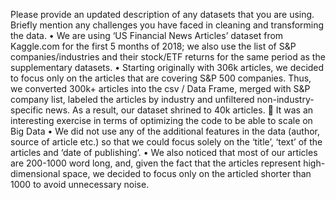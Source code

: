 Please provide an updated description of any datasets that you are using. Briefly mention any challenges you have faced in cleaning and transforming the data.
•	We are using ‘US Financial News Articles’ dataset from Kaggle.com for the first 5 months of 2018; we also use the list of S&P companies/industries and their stock/ETF returns for the same period as the supplementary datasets. 
•	Starting originally with 306k articles, we decided to focus only on the articles that are covering S&P 500 companies. Thus, we converted 300k+ articles into the csv / Data Frame, merged with S&P company list, labeled the articles by industry and unfiltered non-industry-specific news. As a result, our dataset shrined to 40k articles.
	It was an interesting exercise in terms of optimizing the code to be able to scale on Big Data
•	We did not use any of the additional features in the data (author, source of article etc.) so that we could focus solely on the ‘title’, ‘text’ of the articles and ‘date of publishing’.
•	We also noticed that most of our articles are 200-1000 word long, and, given the fact that the articles represent high-dimensional space, we decided to focus only on the articled shorter than 1000 to avoid unnecessary noise.

